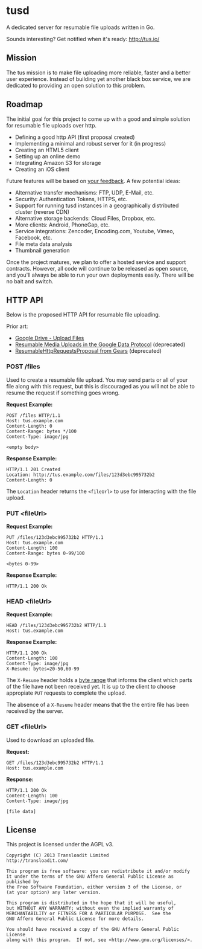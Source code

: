 # tusd

A dedicated server for resumable file uploads written in Go.

Sounds interesting? Get notified when it's ready: http://tus.io/

## Mission

The tus mission is to make file uploading more reliable, faster and a better
user experience. Instead of building yet another black box service, we are
dedicated to providing an open solution to this problem.

## Roadmap

The initial goal for this project to come up with a good and simple solution
for resumable file uploads over http.

* Defining a good http API (first proposal created)
* Implementing a minimal and robust server for it (in progress)
* Creating an HTML5 client
* Setting up an online demo
* Integrating Amazon S3 for storage
* Creating an iOS client

Future features will be based on [your
feedback](https://github.com/tus/tusd/issues/new). A few potential ideas:

* Alternative transfer mechanisms: FTP, UDP, E-Mail, etc.
* Security: Authentication Tokens, HTTPS, etc.
* Support for running tusd instances in a geographically distributed cluster
  (reverse CDN)
* Alternative storage backends: Cloud Files, Dropbox, etc.
* More clients: Android, PhoneGap, etc.
* Service integrations: Zencoder, Encoding.com, Youtube, Vimeo, Facebook, etc.
* File meta data analysis
* Thumbnail generation

Once the project matures, we plan to offer a hosted service and support
contracts. However, all code will continue to be released as open source, and
you'll always be able to run your own deployments easily. There will be no bait
and switch.

## HTTP API

Below is the proposed HTTP API for resumable file uploading.

Prior art:

* [Google Drive - Upload Files](https://developers.google.com/drive/manage-uploads)
* [Resumable Media Uploads in the Google Data Protocol](https://developers.google.com/gdata/docs/resumable_upload) (deprecated)
* [ResumableHttpRequestsProposal from Gears](http://code.google.com/p/gears/wiki/ResumableHttpRequestsProposal) (deprecated)

### POST /files

Used to create a resumable file upload. You may send parts or all of your file
along with this request, but this is discouraged as you will not be able to
resume the request if something goes wrong.

**Request Example:**

```
POST /files HTTP/1.1
Host: tus.example.com
Content-Length: 0
Content-Range: bytes */100
Content-Type: image/jpg
```
```
<empty body>
```

**Response Example:**

```
HTTP/1.1 201 Created
Location: http://tus.example.com/files/123d3ebc995732b2
Content-Length: 0
```

The `Location` header returns the `<fileUrl>` to use for interacting with the
file upload.

### PUT \<fileUrl\>

**Request Example:**

```
PUT /files/123d3ebc995732b2 HTTP/1.1
Host: tus.example.com
Content-Length: 100
Content-Range: bytes 0-99/100
```
```
<bytes 0-99>
```

**Response Example:**
```
HTTP/1.1 200 Ok
```

### HEAD \<fileUrl\>

**Request Example:**

```
HEAD /files/123d3ebc995732b2 HTTP/1.1
Host: tus.example.com
```

**Response Example:**
```
HTTP/1.1 200 Ok
Content-Length: 100
Content-Type: image/jpg
X-Resume: bytes=20-50,60-99
```

The `X-Resume` header holds a [byte
range](http://www.w3.org/Protocols/rfc2616/rfc2616-sec14.html#sec14.35.1) that
informs the client which parts of the file have not been received yet. It is
up to the client to choose appropiate `PUT` requests to complete the upload.

The absence of a `X-Resume` header means that the the entire file has been
received by the server.

### GET \<fileUrl\>

Used to download an uploaded file.

**Request:**

```
GET /files/123d3ebc995732b2 HTTP/1.1
Host: tus.example.com
```

**Response:**

```
HTTP/1.1 200 Ok
Content-Length: 100
Content-Type: image/jpg
```
```
[file data]
```


## License

This project is licensed under the AGPL v3.

```
Copyright (C) 2013 Transloadit Limited
http://transloadit.com/

This program is free software: you can redistribute it and/or modify
it under the terms of the GNU Affero General Public License as published by
the Free Software Foundation, either version 3 of the License, or
(at your option) any later version.

This program is distributed in the hope that it will be useful,
but WITHOUT ANY WARRANTY; without even the implied warranty of
MERCHANTABILITY or FITNESS FOR A PARTICULAR PURPOSE.  See the
GNU Affero General Public License for more details.

You should have received a copy of the GNU Affero General Public License
along with this program.  If not, see <http://www.gnu.org/licenses/>.
```
